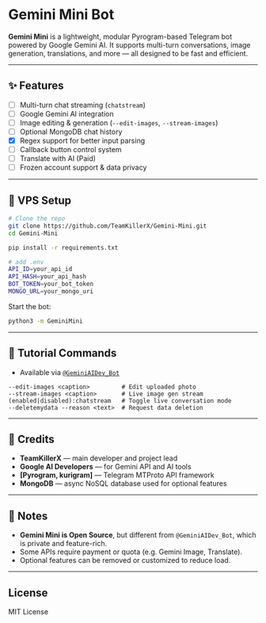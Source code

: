 # Gemini Mini Bot

**Gemini Mini** is a lightweight, modular Pyrogram-based Telegram bot powered by Google Gemini AI.
It supports multi-turn conversations, image generation, translations, and more — all designed to be fast and efficient.

---

## ✨ Features

- [ ] Multi-turn chat streaming (`chatstream`)
- [ ] Google Gemini AI integration
- [ ] Image editing & generation (`--edit-images`, `--stream-images`)
- [ ] Optional MongoDB chat history
- [x] Regex support for better input parsing
- [ ] Callback button control system
- [ ] Translate with AI (Paid)
- [ ] Frozen account support & data privacy

---

## 🚀 VPS Setup

```bash
# Clone the repo
git clone https://github.com/TeamKillerX/Gemini-Mini.git
cd Gemini-Mini

pip install -r requirements.txt

# add .env
API_ID=your_api_id
API_HASH=your_api_hash
BOT_TOKEN=your_bot_token
MONGO_URL=your_mongo_uri
````

Start the bot:

```bash
python3 -m GeminiMini
```

---

## 🧠 Tutorial Commands

- Available via [`@GeminiAIDev_Bot`](https://t.me/GeminiAIDev_Bot)

```text
--edit-images <caption>         # Edit uploaded photo
--stream-images <caption>       # Live image gen stream
(enabled|disabled):chatstream   # Toggle live conversation mode
--deletemydata --reason <text>  # Request data deletion
```

---

## 🤝 Credits

* **TeamKillerX** — main developer and project lead
* **Google AI Developers** — for Gemini API and AI tools
* **[Pyrogram, kurigram]** — Telegram MTProto API framework
* **MongoDB** — async NoSQL database used for optional features

---

## 📌 Notes

* **Gemini Mini is Open Source**, but different from `@GeminiAIDev_Bot`, which is private and feature-rich.
* Some APIs require payment or quota (e.g. Gemini Image, Translate).
* Optional features can be removed or customized to reduce load.

---

## License

MIT License
